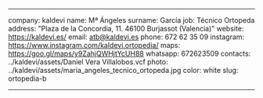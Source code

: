 ---

company: kaldevi
name: Mª Ángeles
surname: García
job: Técnico Ortopeda
address: "Plaza de la Concordia, 11. 46100 Burjassot (Valencia)"
website: https://kaldevi.es/
email: atb@kaldevi.es
phone: 672 62 35 09
instagram: https://www.instagram.com/kaldevi.ortopedia/
maps: https://goo.gl/maps/y9ZahjQWHjtYcUH88
whatsapp: 672623509
contacts: ../kaldevi/assets/Daniel Vera Villalobos.vcf
photo: ../kaldevi/assets/maria_angeles_tecnico_ortopeda.jpg
color: white
slug: ortopedia-b

---